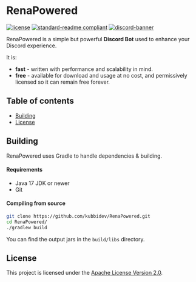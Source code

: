 # RenaPowered
[![license](https://img.shields.io/github/license/kubbidev/RenaPowered?style=for-the-badge&color=b2204c)](LICENSE.txt)
[![standard-readme compliant](https://img.shields.io/badge/readme%20style-standard-brightgreen.svg?style=for-the-badge)](https://github.com/RichardLitt/standard-readme)
[![discord-banner](https://img.shields.io/discord/1258062506270654515?label=discord&style=for-the-badge&color=7289da)](https://discord.kubbidev.com)

RenaPowered is a simple but powerful **Discord Bot** used to enhance your Discord experience.

It is:
* **fast** - written with performance and scalability in mind.
* **free** - available for download and usage at no cost, and permissively licensed so it can remain free forever.

## Table of contents
- [Building](#building)
- [License](#license)

## Building
RenaPowered uses Gradle to handle dependencies & building.

#### Requirements
* Java 17 JDK or newer
* Git

#### Compiling from source
```sh
git clone https://github.com/kubbidev/RenaPowered.git
cd RenaPowered/
./gradlew build
```

You can find the output jars in the `build/libs` directory.

## License
This project is licensed under the [Apache License Version 2.0](LICENSE.txt).
